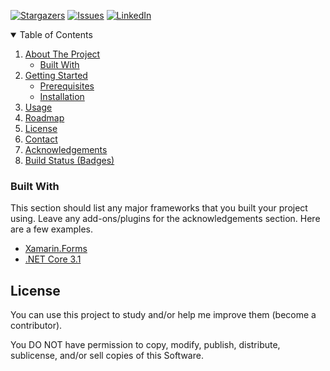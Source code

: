 [![Stargazers][stars-shield]][stars-url]
[![Issues][issues-shield]][issues-url]
[![LinkedIn][linkedin-shield]][linkedin-url]

<!-- TABLE OF CONTENTS -->
<details open="open">
  <summary>Table of Contents</summary>
  <ol>
    <li>
      <a href="#about-the-project">About The Project</a>
      <ul>
        <li><a href="#built-with">Built With</a></li>
      </ul>
    </li>
    <li>
      <a href="#getting-started">Getting Started</a>
      <ul>
        <li><a href="#prerequisites">Prerequisites</a></li>
        <li><a href="#installation">Installation</a></li>
      </ul>
    </li>
    <li><a href="#usage">Usage</a></li>
    <li><a href="#roadmap">Roadmap</a></li>
    <li><a href="#license">License</a></li>
    <li><a href="#contact">Contact</a></li>
    <li><a href="#acknowledgements">Acknowledgements</a></li>
    <li><a href="#build-status">Build Status (Badges)</a></li>
  </ol>
</details>

### Built With

This section should list any major frameworks that you built your project using. Leave any add-ons/plugins for the acknowledgements section. Here are a few examples.
* [Xamarin.Forms](https://dotnet.microsoft.com/apps/xamarin/xamarin-forms)
* [.NET Core 3.1](http://asp.net/)

<!-- LICENSE -->
## License

You can use this project to study and/or help me improve them (become a contributor).

You DO NOT have permission to copy, modify, publish, distribute, sublicense, and/or sell
copies of this Software.


<!-- MARKDOWN LINKS & IMAGES -->
[stars-shield]: https://img.shields.io/github/stars/welissonArley/IntelligentHabitacion.svg
[stars-url]: https://img.shields.io/github/stars/welissonarley/IntelligentHabitacionsvg?style=for-the-badge
[issues-shield]: https://img.shields.io/github/issues/welissonArley/IntelligentHabitacion.svg?style=for-the-badge
[issues-url]: https://github.com/welissonArley/IntelligentHabitacion/issues
[linkedin-shield]: https://img.shields.io/badge/-LinkedIn-black.svg?style=for-the-badge&logo=linkedin&colorB=555
[linkedin-url]: https://www.linkedin.com/in/welissonarley/